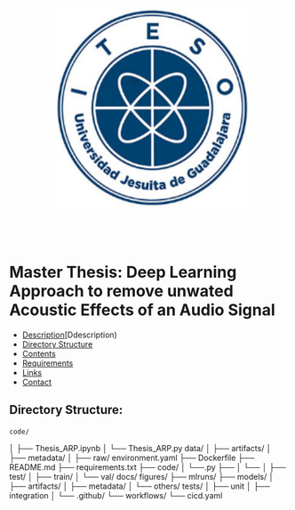 
<a name="logo"/>
<div align="center">
<img src = "images/iteso_logo.png" 
	 style = "width:360px;height:360px; vertical-align:middle; float:center; margin: 40px 0px 60px 0px;" 
	 align = "middle">
</div>
</a>

# Master Thesis: Deep Learning Approach to remove unwated Acoustic Effects of an Audio Signal

* [Description](#)[Ddescription)
* [Directory Structure](#Directory-structure)
* [Contents](#directory-contents)
* [Requirements](#requirements)
* [Links](#links)
* [Contact](#contact)

## Directory Structure:

	code/
│	├── Thesis_ARP.ipynb
│	└── Thesis_ARP.py
	data/
	│	├── artifacts/
	│	├── metadata/
	│	├── raw/
	environment.yaml
	├── Dockerfile
	├── README.md
	├── requirements.txt
	├── code/
	│	└──.py
	├── 
	│		└── 
	│	├── test/
	│	├── train/
	│	└── val/
	docs/
	figures/
	├── mlruns/
	├── models/
	│	├── artifacts/
	│	├── metadata/
	│	└── others/
	tests/
	│	├── unit
	│	├── integration
	│	└──
	.github/
	└── workflows/
		└── cicd.yaml